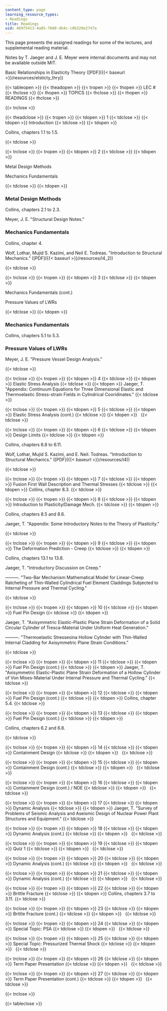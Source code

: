 ```yaml
---
content_type: page
learning_resource_types:
- Readings
title: Readings
uid: 469f5413-4a85-70d0-db4c-c0b320e2747a
---
```


This page presents the assigned readings for some of the lectures, and supplemental reading material.

Notes by T. Jaeger and J. E. Meyer were internal documents and may not be available outside MIT.

Basic Relationships in Elasticity Theory ([PDF]({{< baseurl >}}/resources/elsticty_thry))

{{< tableopen >}}
{{< theadopen >}}
{{< tropen >}}
{{< thopen >}}
LEC #
{{< thclose >}}
{{< thopen >}}
TOPICS
{{< thclose >}}
{{< thopen >}}
READINGS
{{< thclose >}}

{{< trclose >}}

{{< theadclose >}}
{{< tropen >}}
{{< tdopen >}}
1
{{< tdclose >}}
{{< tdopen >}}
Introduction
{{< tdclose >}}
{{< tdopen >}}


Collins, chapters 1.1 to 1.5.


{{< tdclose >}}

{{< trclose >}}
{{< tropen >}}
{{< tdopen >}}
2
{{< tdclose >}}
{{< tdopen >}}


Metal Design Methods

Mechanics Fundamentals


{{< tdclose >}}
{{< tdopen >}}


### Metal Design Methods

Collins, chapters 2.1 to 2.3.

Meyer, J. E. "Structural Design Notes."

### Mechanics Fundamentals

Collins, chapter 4.

Wolf, Lothar, Mujid S. Kazimi, and Neil E. Todreas. "Introduction to Structural Mechanics." ([PDF]({{< baseurl >}}/resources/l4_2))


{{< tdclose >}}

{{< trclose >}}
{{< tropen >}}
{{< tdopen >}}
3
{{< tdclose >}}
{{< tdopen >}}


Mechanics Fundamentals (cont.)

Pressure Values of LWRs


{{< tdclose >}}
{{< tdopen >}}


### Mechanics Fundamentals

Collins, chapters 5.1 to 5.3.

### Pressure Values of LWRs

Meyer, J. E. "Pressure Vessel Design Analysis."


{{< tdclose >}}

{{< trclose >}}
{{< tropen >}}
{{< tdopen >}}
4
{{< tdclose >}}
{{< tdopen >}}
Elastic Stress Analysis
{{< tdclose >}}
{{< tdopen >}}
Jaeger, T. "Appendix: Continuum Equations for Three Dimensional Elastic and Thermoelastic Stress-strain Fields in Cylindrical Cooridinates."
{{< tdclose >}}

{{< trclose >}}
{{< tropen >}}
{{< tdopen >}}
5
{{< tdclose >}}
{{< tdopen >}}
Elastic Stress Analysis (cont.)
{{< tdclose >}}
{{< tdopen >}}
 
{{< tdclose >}}

{{< trclose >}}
{{< tropen >}}
{{< tdopen >}}
6
{{< tdclose >}}
{{< tdopen >}}
Design Limits
{{< tdclose >}}
{{< tdopen >}}


Collins, chapters 6.8 to 6.11.

Wolf, Lothar, Mujid S. Kazimi, and E. Neil. Todreas. "Introduction to Structural Mechanics." ([PDF]({{< baseurl >}}/resources/l4))


{{< tdclose >}}

{{< trclose >}}
{{< tropen >}}
{{< tdopen >}}
7
{{< tdclose >}}
{{< tdopen >}}
Fusion First Wall Description and Thermal Stresses
{{< tdclose >}}
{{< tdopen >}}
Collins, chapter 8.3.
{{< tdclose >}}

{{< trclose >}}
{{< tropen >}}
{{< tdopen >}}
8
{{< tdclose >}}
{{< tdopen >}}
Introduction to Plasticity/Damage Mech.
{{< tdclose >}}
{{< tdopen >}}


Collins, chapters 8.5 and 8.6.

Jaeger, T. "Appendix: Some Introductory Notes to the Theory of Plasticity."


{{< tdclose >}}

{{< trclose >}}
{{< tropen >}}
{{< tdopen >}}
9
{{< tdclose >}}
{{< tdopen >}}
The Deformation Prediction - Creep
{{< tdclose >}}
{{< tdopen >}}


Collins, chapters 13.1 to 13.8.

Jaeger, T. "Introductory Discussion on Creep."

———. "Two-Bar Mechanism Mathematical Model for Linear-Creep Ratcheting of Thin-Walled Cylindrical Fuel Element Claddings Subjected to Internal Pressure and Thermal Cycling."


{{< tdclose >}}

{{< trclose >}}
{{< tropen >}}
{{< tdopen >}}
10
{{< tdclose >}}
{{< tdopen >}}
Fuel Pin Design
{{< tdclose >}}
{{< tdopen >}}


Jaeger, T. "Axisymmetric Elastic-Plastic Plane Strain Deformation of a Solid Circular Cylinder of Tresca-Material Under Uniform Heat Generation."

———. "Thermoelastic Stressesina Hollow Cylinder with Thin-Walled Internal Cladding for Axisymmetric Plane Strain Conditions."


{{< tdclose >}}

{{< trclose >}}
{{< tropen >}}
{{< tdopen >}}
11
{{< tdclose >}}
{{< tdopen >}}
Fuel Pin Design (cont.)
{{< tdclose >}}
{{< tdopen >}}
Jaeger, T. "Axisymmetric Elastic-Plastic Plane Strain Deformation of a Hollow Cylinder of Von Mises-Material Under Internal Pressure and Thermal Cycling."
{{< tdclose >}}

{{< trclose >}}
{{< tropen >}}
{{< tdopen >}}
12
{{< tdclose >}}
{{< tdopen >}}
Fuel Pin Design (cont.)
{{< tdclose >}}
{{< tdopen >}}
Collins, chapter 5.4.
{{< tdclose >}}

{{< trclose >}}
{{< tropen >}}
{{< tdopen >}}
13
{{< tdclose >}}
{{< tdopen >}}
Fuel Pin Design (cont.)
{{< tdclose >}}
{{< tdopen >}}


Collins, chapters 6.2 and 6.8.


{{< tdclose >}}

{{< trclose >}}
{{< tropen >}}
{{< tdopen >}}
14
{{< tdclose >}}
{{< tdopen >}}
Containment Design
{{< tdclose >}}
{{< tdopen >}}
 
{{< tdclose >}}

{{< trclose >}}
{{< tropen >}}
{{< tdopen >}}
15
{{< tdclose >}}
{{< tdopen >}}
Containment Design (cont.)
{{< tdclose >}}
{{< tdopen >}}
 
{{< tdclose >}}

{{< trclose >}}
{{< tropen >}}
{{< tdopen >}}
16
{{< tdclose >}}
{{< tdopen >}}
Containment Design (cont.) / NDE
{{< tdclose >}}
{{< tdopen >}}
 
{{< tdclose >}}

{{< trclose >}}
{{< tropen >}}
{{< tdopen >}}
17
{{< tdclose >}}
{{< tdopen >}}
Dynamic Analysis
{{< tdclose >}}
{{< tdopen >}}
Jaeger, T. "Survey of Problems of Seismic Analysis and Aseismic Design of Nuclear Power Plant Structures and Equipment."
{{< tdclose >}}

{{< trclose >}}
{{< tropen >}}
{{< tdopen >}}
18
{{< tdclose >}}
{{< tdopen >}}
Dynamic Analysis (cont.)
{{< tdclose >}}
{{< tdopen >}}
 
{{< tdclose >}}

{{< trclose >}}
{{< tropen >}}
{{< tdopen >}}
19
{{< tdclose >}}
{{< tdopen >}}
Quiz 1
{{< tdclose >}}
{{< tdopen >}}
 
{{< tdclose >}}

{{< trclose >}}
{{< tropen >}}
{{< tdopen >}}
20
{{< tdclose >}}
{{< tdopen >}}
Dynamic Analysis (cont.)
{{< tdclose >}}
{{< tdopen >}}
 
{{< tdclose >}}

{{< trclose >}}
{{< tropen >}}
{{< tdopen >}}
21
{{< tdclose >}}
{{< tdopen >}}
Dynamic Analysis (cont.)
{{< tdclose >}}
{{< tdopen >}}
 
{{< tdclose >}}

{{< trclose >}}
{{< tropen >}}
{{< tdopen >}}
22
{{< tdclose >}}
{{< tdopen >}}
Brittle Fracture
{{< tdclose >}}
{{< tdopen >}}
Collins, chapters 3.7 to 3.11.
{{< tdclose >}}

{{< trclose >}}
{{< tropen >}}
{{< tdopen >}}
23
{{< tdclose >}}
{{< tdopen >}}
Brittle Fracture (cont.)
{{< tdclose >}}
{{< tdopen >}}
 
{{< tdclose >}}

{{< trclose >}}
{{< tropen >}}
{{< tdopen >}}
24
{{< tdclose >}}
{{< tdopen >}}
Special Topic: PSA
{{< tdclose >}}
{{< tdopen >}}
 
{{< tdclose >}}

{{< trclose >}}
{{< tropen >}}
{{< tdopen >}}
25
{{< tdclose >}}
{{< tdopen >}}
Special Topic: Pressurized Thermal Shock
{{< tdclose >}}
{{< tdopen >}}
 
{{< tdclose >}}

{{< trclose >}}
{{< tropen >}}
{{< tdopen >}}
26
{{< tdclose >}}
{{< tdopen >}}
Term Paper Presentation
{{< tdclose >}}
{{< tdopen >}}
 
{{< tdclose >}}

{{< trclose >}}
{{< tropen >}}
{{< tdopen >}}
27
{{< tdclose >}}
{{< tdopen >}}
Term Paper Presentation (cont.)
{{< tdclose >}}
{{< tdopen >}}
 
{{< tdclose >}}

{{< trclose >}}

{{< tableclose >}}